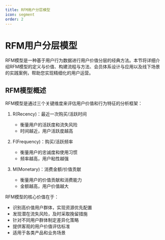 ```yaml
---
title: RFM用户分层模型
icon: segment
order: 2
---
```


# RFM用户分层模型

RFM模型是一种基于用户行为数据进行用户价值分层的经典方法。本节将详细介绍RFM模型的定义与价值、构建流程与方法、会员体系设计与应用以及线下场景的实践案例，帮助您实现精细化的用户运营。

## RFM模型概述

RFM模型是通过三个关键维度来评估用户价值和行为特征的分析框架：

1. R(Recency)：最近一次购买/活跃时间
   - 衡量用户的活跃度和流失风险
   - 时间越近，用户活跃度越高

2. F(Frequency)：购买/活跃频率
   - 衡量用户的忠诚度和使用习惯
   - 频率越高，用户粘性越强

3. M(Monetary)：消费金额/价值贡献
   - 衡量用户的价值贡献和消费能力
   - 金额越高，用户价值越大

RFM模型的核心价值在于：

- 识别高价值用户群体，实现资源优先配置
- 发现潜在流失风险，及时采取挽留措施
- 针对不同用户群体制定差异化策略
- 提供客观的用户价值评估标准
- 适用于各类产品和业务场景


